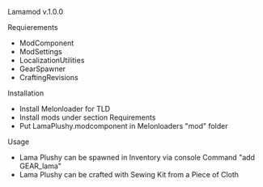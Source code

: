 Lamamod v.1.0.0

Requierements
- ModComponent
- ModSettings 
- LocalizationUtilities
- GearSpawner
- CraftingRevisions

Installation
- Install Melonloader for TLD
- Install mods under section Requirements
- Put LamaPlushy.modcomponent in Melonloaders "mod" folder

Usage
- Lama Plushy can be spawned in Inventory via console Command "add GEAR_lama"
- Lama Plushy can be crafted with Sewing Kit from a Piece of Cloth
